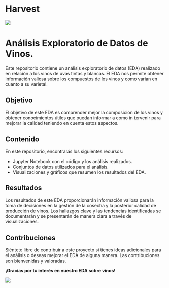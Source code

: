 # Harvest
![](https://www.mendozapost.com/files/image/14/14896/54f7483e88f1c.jpg)

# Análisis Exploratorio de Datos de Vinos.

Este repositorio contiene un análisis exploratorio de datos (EDA) realizado en relación a los vinos de uvas tintas y blancas. El EDA nos permite obtener información valiosa sobre los compuestos de los vinos y como varian en cuanto a su varietal.

## Objetivo

El objetivo de este EDA es comprender mejor la composicion de los vinos y obtener conocimientos útiles que puedan informar a como in tervenir para mejorar la calidad teniendo en cuenta estos aspectos.

## Contenido

En este repositorio, encontrarás los siguientes recursos:

- Jupyter Notebook con el código y los análisis realizados.
- Conjuntos de datos utilizados para el análisis.
- Visualizaciones y gráficos que resumen los resultados del EDA.

## Resultados

Los resultados de este EDA proporcionarán información valiosa para la toma de decisiones en la gestión de la cosecha y la posterior calidad de producción de vinos. Los hallazgos clave y las tendencias identificadas se documentarán y se presentarán de manera clara a través de visualizaciones.

## Contribuciones

Siéntete libre de contribuir a este proyecto si tienes ideas adicionales para el análisis o deseas mejorar el EDA de alguna manera. Las contribuciones son bienvenidas y valoradas.


**¡Gracias por tu interés en nuestro EDA sobre vinos!** 

![](https://img.freepik.com/vector-premium/linea-continua-dos-copas-vino-manos_274619-3299.jpg?w=1060)

 
